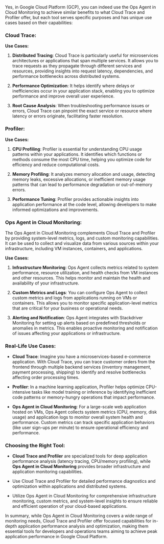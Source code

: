 Yes, in Google Cloud Platform (GCP), you can indeed use the Ops Agent in Cloud Monitoring to achieve similar benefits to what Cloud Trace and Profiler offer, but each tool serves specific purposes and has unique use cases based on their capabilities:

### Cloud Trace:

**Use Cases:**
1. **Distributed Tracing**: Cloud Trace is particularly useful for microservices architectures or applications that span multiple services. It allows you to trace requests as they propagate through different services and resources, providing insights into request latency, dependencies, and performance bottlenecks across distributed systems.
   
2. **Performance Optimization**: It helps identify where delays or inefficiencies occur in your application stack, enabling you to optimize performance and improve overall user experience.

3. **Root Cause Analysis**: When troubleshooting performance issues or errors, Cloud Trace can pinpoint the exact service or resource where latency or errors originate, facilitating faster resolution.

### Profiler:

**Use Cases:**
1. **CPU Profiling**: Profiler is essential for understanding CPU usage patterns within your applications. It identifies which functions or methods consume the most CPU time, helping you optimize code for efficiency and reduce computational costs.

2. **Memory Profiling**: It analyzes memory allocation and usage, detecting memory leaks, excessive allocations, or inefficient memory usage patterns that can lead to performance degradation or out-of-memory errors.

3. **Performance Tuning**: Profiler provides actionable insights into application performance at the code level, allowing developers to make informed optimizations and improvements.

### Ops Agent in Cloud Monitoring:

The Ops Agent in Cloud Monitoring complements Cloud Trace and Profiler by providing system-level metrics, logs, and custom monitoring capabilities. It can be used to collect and visualize data from various sources within your infrastructure, including VM instances, containers, and applications.

**Use Cases:**
1. **Infrastructure Monitoring**: Ops Agent collects metrics related to system performance, resource utilization, and health checks from VM instances and other resources. This helps monitor and maintain the health and availability of your infrastructure.

2. **Custom Metrics and Logs**: You can configure Ops Agent to collect custom metrics and logs from applications running on VMs or containers. This allows you to monitor specific application-level metrics that are critical for your business or operational needs.

3. **Alerting and Notification**: Ops Agent integrates with Stackdriver Monitoring for setting up alerts based on predefined thresholds or anomalies in metrics. This enables proactive monitoring and notification of issues affecting your applications or infrastructure.

### Real-Life Use Cases:

- **Cloud Trace**: Imagine you have a microservices-based e-commerce application. With Cloud Trace, you can trace customer orders from the frontend through multiple backend services (inventory management, payment processing, shipping) to identify and resolve bottlenecks affecting order processing times.

- **Profiler**: In a machine learning application, Profiler helps optimize CPU-intensive tasks like model training or inference by identifying inefficient code patterns or memory-hungry operations that impact performance.

- **Ops Agent in Cloud Monitoring**: For a large-scale web application hosted on VMs, Ops Agent collects system metrics (CPU, memory, disk usage) and application logs to monitor overall system health and performance. Custom metrics can track specific application behaviors (like user sign-ups per minute) to ensure operational efficiency and performance.

### Choosing the Right Tool:

- **Cloud Trace and Profiler** are specialized tools for deep application performance analysis (latency tracing, CPU/memory profiling), while **Ops Agent in Cloud Monitoring** provides broader infrastructure and application monitoring capabilities.

- Use Cloud Trace and Profiler for detailed performance diagnostics and optimization within applications and distributed systems.

- Utilize Ops Agent in Cloud Monitoring for comprehensive infrastructure monitoring, custom metrics, and system-level insights to ensure reliable and efficient operation of your cloud-based applications.

In summary, while Ops Agent in Cloud Monitoring covers a wide range of monitoring needs, Cloud Trace and Profiler offer focused capabilities for in-depth application performance analysis and optimization, making them essential tools for developers and operations teams aiming to achieve peak application performance in Google Cloud Platform.
